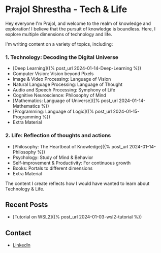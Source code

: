 # Prajol Shrestha - Tech & Life

Hey everyone I'm Prajol, and welcome to the realm of knowledge and exploration! I believe that the pursuit of knowledge is boundless. Here, I explore multiple dimensions of technology and life. 

I'm writing content on a variety of topics, including:

### 1. Technology: Decoding the Digital Universe
- [Deep Learning]({% post_url 2024-01-14-Deep-Learning %})
- Computer Vision: Vision beyond Pixels
- Image & Video Processing: Language of Vision
- Natural Language Processing: Language of Thought
- Audio and Speech Processing: Symphony of Life
- Cognitive Neuroscience: Philosophy of Mind
- [Mathematics: Language of Universe]({% post_url 2024-01-14-Mathematics %})
- [Programming: Language of Logic]({% post_url 2024-01-15-Programming %})
- Extra Material
  
### 2. Life: Reflection of thoughts and actions
- [Philosophy: The Heartbeat of Knowledge]({% post_url 2024-01-14-Philosophy %})
- Psychology: Study of Mind & Behavior
- Self-improvement & Productivity: For continuous growth
- Books: Portals to different dimensions
- Extra Material

The content I create reflects how I would have wanted to learn about Technology & Life.


## Recent Posts

- [Tutorial on WSL2]({% post_url 2024-01-03-wsl2-tutorial %})


## Contact
- [Linkedln](https://www.linkedin.com/in/prajolshresthaa/)
